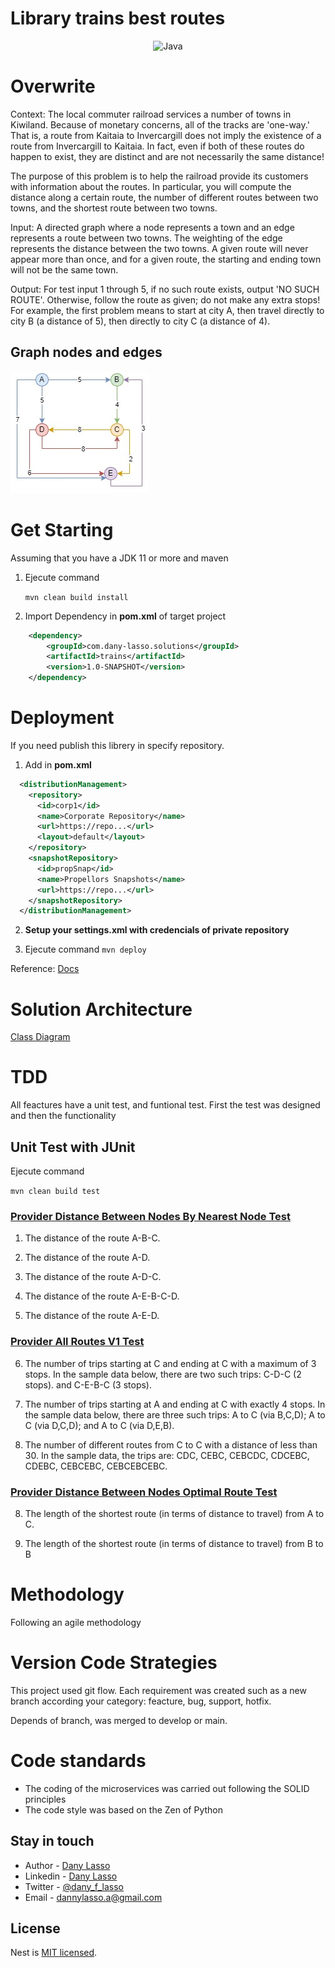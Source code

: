 # Library trains best routes

<p align="center">
  <img src="https://instatecno.com/wp-content/uploads/2018/10/Java-11.jpg" width="200" alt="Java" />
</p>

# Overwrite
Context:  The local commuter railroad services a number of towns in Kiwiland.  Because of monetary concerns, all of the tracks are 'one-way.'  That is, a route from Kaitaia to Invercargill does not imply the existence of a route from Invercargill to Kaitaia.  In fact, even if both of these routes do happen to exist, they are distinct and are not necessarily the same distance!

The purpose of this problem is to help the railroad provide its customers with information about the routes.  In particular, you will compute the distance along a certain route, the number of different routes between two towns, and the shortest route between two towns.

Input:  A directed graph where a node represents a town and an edge represents a route between two towns.  The weighting of the edge represents the distance between the two towns.  A given route will never appear more than once, and for a given route, the starting and ending town will not be the same town.

Output: For test input 1 through 5, if no such route exists, output 'NO SUCH ROUTE'.  Otherwise, follow the route as given; do not make any extra stops!  For example, the first problem means to start at city A, then travel directly to city B (a distance of 5), then directly to city C (a distance of 4).

## Graph nodes and edges
![Graph nodes and edges](https://raw.githubusercontent.com/dflasso/trains_best_routes/main/docs/design/Diagramas-Dany_Lasso-Grafo_de_rutas.jpg)

# Get Starting

Assuming that you have a JDK 11 or more and maven
1. Ejecute command

    ```mvn clean build install```

2. Import Dependency in **pom.xml** of target project
```xml
    <dependency>
 		<groupId>com.dany-lasso.solutions</groupId>
 		<artifactId>trains</artifactId>
 		<version>1.0-SNAPSHOT</version>
 	</dependency>
```

# Deployment 
If you need publish this librery in specify repository.

1. Add in **pom.xml**
```xml
  <distributionManagement>
    <repository>
      <id>corp1</id>
      <name>Corporate Repository</name>
      <url>https://repo...</url>
      <layout>default</layout>
    </repository>
    <snapshotRepository>
      <id>propSnap</id>
      <name>Propellors Snapshots</name>
      <url>https://repo...</url>
    </snapshotRepository>
  </distributionManagement>
```

2. **Setup your settings.xml with credencials of private repository**

3. Ejecute command
```mvn deploy```

Reference: [Docs](https://maven.apache.org/pom.html#repository)

# Solution Architecture
[Class Diagram](https://github.com/dflasso/trains_best_routes/blob/main/docs/Diagramas-Dany_Lasso-Diagrama%20de%20Clases.drawio.pdf)

# TDD
All feactures have a unit test, and funtional test. First the test was designed and then the functionality


##  Unit Test with JUnit
Ejecute command

```mvn clean build test```

### [Provider Distance Between Nodes By Nearest Node Test]()
1. The distance of the route A-B-C.

2. The distance of the route A-D.

3. The distance of the route A-D-C.

4. The distance of the route A-E-B-C-D.

5. The distance of the route A-E-D.

### [Provider All Routes V1 Test]()
6. The number of trips starting at C and ending at C with a maximum of 3 stops.  In the sample data below, there are two such trips: C-D-C (2 stops). and C-E-B-C (3 stops).

7. The number of trips starting at A and ending at C with exactly 4 stops.  In the sample data below, there are three such trips: A to C (via B,C,D); A to C (via D,C,D); and A to C (via D,E,B).

10. The number of different routes from C to C with a distance of less than 30.  In the sample data, the trips are: CDC, CEBC, CEBCDC, CDCEBC, CDEBC, CEBCEBC, CEBCEBCEBC.

### [Provider Distance Between Nodes Optimal Route Test]()
8. The length of the shortest route (in terms of distance to travel) from A to C.

9. The length of the shortest route (in terms of distance to travel) from B to B

# Methodology

Following an agile methodology

# Version Code Strategies
This project used git flow. Each requirement was created such as a new branch according your category: feacture, bug, support, hotfix.

Depends of branch, was merged to develop or main.

#  Code standards
- The coding of the microservices was carried out following the SOLID principles
- The code style was based on the Zen of Python

## Stay in touch

- Author - [Dany Lasso](https://dflasso.github.io/)
- Linkedin - [Dany Lasso](https://www.linkedin.com/in/dany-lasso-10683b124/)
- Twitter - [@dany_f_lasso](https://twitter.com/dany_f_lasso)
- Email - [dannylasso.a@gmail.com](mailto:dannylasso.a@gmail.com)

## License

Nest is [MIT licensed](LICENSE).
